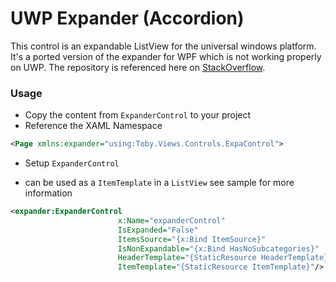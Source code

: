 # UWP Expander (Accordion)

This control is an expandable ListView for the universal windows platform. It's a ported version of the expander for WPF which is not working properly on UWP. The repository is referenced here on [StackOverflow].

### Usage
  - Copy the content from `ExpanderControl` to your project
  - Reference the XAML Namespace
```xml
<Page xmlns:expander="using:Toby.Views.Controls.ExpaControl">
```
  - Setup `ExpanderControl`
  
 - can be used as a `ItemTemplate` in a `ListView` see sample for more information



```xml
<expander:ExpanderControl
                        x:Name="expanderControl"
                        IsExpanded="False"
                        ItemsSource="{x:Bind ItemSource}"
                        IsNonExpandable="{x:Bind HasNoSubcategories}"
                        HeaderTemplate="{StaticResource HeaderTemplate}" 
                        ItemTemplate="{StaticResource ItemTemplate}"/>
```

   [StackOverflow]: <http://stackoverflow.com/questions/32607039/expanderview-is-expanded-after-page-navigation>


